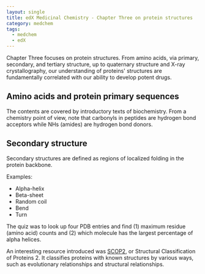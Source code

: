 ```yaml
---
layout: single
title: edX Medicinal Chemistry - Chapter Three on protein structures
category: medchem
tags: 
  - medchem
  - edX
---
```


Chapter Three focuses on protein structures. From amino acids, via primary, secondary, and tertiary structure, up to quaternary structure and X-ray crystallography, our understanding of proteins' structures are fundamentally correlated with our ability to develop potent drugs.

## Amino acids and protein primary sequences

The contents are covered by introductory texts of biochemistry. From a chemistry point of view, note that carbonyls in peptides are hydrogen bond acceptors while NHs (amides) are hydrogen bond donors.

## Secondary structure

Secondary structures are defined as regions of localized folding in the protein backbone.

Examples:

* Alpha-helix
* Beta-sheet
* Random coil
* Bend
* Turn

The quiz was to look up four PDB entries and find (1) maximum residue (amino acid) counts and (2) which molecule has the largest percentage of alpha helices.

An interesting resource introduced was [SCOP2](http://scop2.mrc-lmb.cam.ac.uk/front.html), or Structural Classification of Proteins 2. It classifies proteins with known structures by various ways, such as evolutionary relationships and structural relationships.
